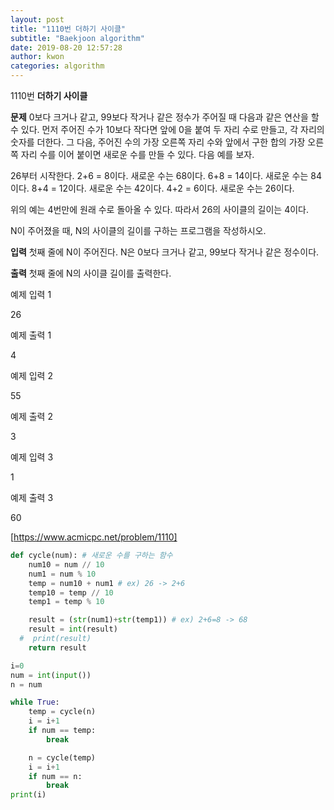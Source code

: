 ```yaml
---
layout: post
title: "1110번 더하기 사이클"
subtitle: "Baekjoon algorithm"
date: 2019-08-20 12:57:28
author: kwon
categories: algorithm
---
```

1110번
**더하기 사이클**

**문제**
0보다 크거나 같고, 99보다 작거나 같은 정수가 주어질 때 다음과 같은 연산을 할 수 있다. 먼저 주어진 수가 10보다 작다면 앞에 0을 붙여 두 자리 수로 만들고, 각 자리의 숫자를 더한다. 그 다음, 주어진 수의 가장 오른쪽 자리 수와 앞에서 구한 합의 가장 오른쪽 자리 수를 이어 붙이면 새로운 수를 만들 수 있다. 다음 예를 보자.

26부터 시작한다. 2+6 = 8이다. 새로운 수는 68이다. 6+8 = 14이다. 새로운 수는 84이다. 8+4 = 12이다. 새로운 수는 42이다. 4+2 = 6이다. 새로운 수는 26이다.

위의 예는 4번만에 원래 수로 돌아올 수 있다. 따라서 26의 사이클의 길이는 4이다.

N이 주어졌을 때, N의 사이클의 길이를 구하는 프로그램을 작성하시오.

**입력**
첫째 줄에 N이 주어진다. N은 0보다 크거나 같고, 99보다 작거나 같은 정수이다.

**출력**
첫째 줄에 N의 사이클 길이를 출력한다.

예제 입력 1

26

예제 출력 1

4

예제 입력 2

55

예제 출력 2

3

예제 입력 3

1

예제 출력 3

60


[https://www.acmicpc.net/problem/1110]

```Python
def cycle(num): # 새로운 수를 구하는 함수
    num10 = num // 10
    num1 = num % 10
    temp = num10 + num1 # ex) 26 -> 2+6
    temp10 = temp // 10
    temp1 = temp % 10

    result = (str(num1)+str(temp1)) # ex) 2+6=8 -> 68
    result = int(result)
  #  print(result)
    return result

i=0
num = int(input())
n = num

while True:
    temp = cycle(n)
    i = i+1
    if num == temp:
        break

    n = cycle(temp)
    i = i+1
    if num == n:
        break
print(i)
```
